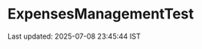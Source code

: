 # ExpensesManagementTest








































































Last updated: 2025-07-08 23:45:44 IST
